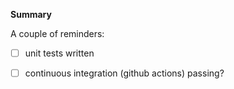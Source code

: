 <!-- Thanks for submitting a pull request to kpitools! -->

**Summary**

<!-- Describe the motivation behind your PR - refer to issues where relevant -->

A couple of reminders:
- [ ] unit tests written
- [ ] continuous integration (github actions) passing?




